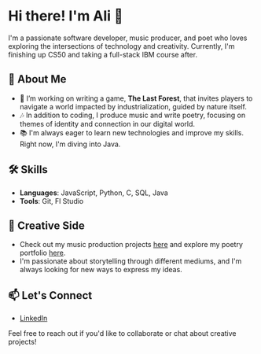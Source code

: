 # Hi there! I'm Ali 👋

I'm a passionate software developer, music producer, and poet who loves exploring the intersections of technology and creativity. Currently, I'm finishing up CS50 and taking a full-stack IBM course after.

## 🌻 About Me
- 🔭 I’m working on writing a game, **The Last Forest**, that invites players to navigate a world impacted by industrialization, guided by nature itself.
- 🎶 In addition to coding, I produce music and write poetry, focusing on themes of identity and connection in our digital world.
- 📚 I'm always eager to learn new technologies and improve my skills. Right now, I'm diving into Java.

## 🛠 Skills
- **Languages**: JavaScript, Python, C, SQL, Java
- **Tools**: Git, Fl Studio

## 🎨 Creative Side
- Check out my music production projects [here](https://axpeed.github.io/Ali-s_Creative_Corner/music.html) and explore my poetry portfolio [here](https://axpeed.github.io/Ali-s_Creative_Corner/poetry.html).
- I'm passionate about storytelling through different mediums, and I'm always looking for new ways to express my ideas.

## 📫 Let's Connect
- [LinkedIn](https://www.linkedin.com/in/ali-mamalachi/)

Feel free to reach out if you'd like to collaborate or chat about creative projects!

<!--
**Axpeed/Axpeed** is a ✨ _special_ ✨ repository because its `README.md` (this file) appears on your GitHub profile.

Here are some ideas to get you started:

- 🔭 I’m currently working on ...
- 🌱 I’m currently learning ...
- 👯 I’m looking to collaborate on ...
- 🤔 I’m looking for help with ...
- 💬 Ask me about ...
- 📫 How to reach me: ...
- 😄 Pronouns: ...
- ⚡ Fun fact: ...
-->

